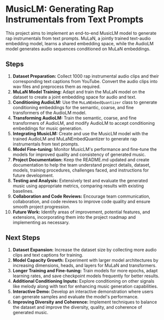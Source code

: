 # MusicLM: Generating Rap Instrumentals from Text Prompts

This project aims to implement an end-to-end MusicLM model to generate rap instrumentals from text prompts. MuLaN, a jointly trained text-audio embedding model, learns a shared embedding space, while the AudioLM model generates audio sequences conditioned on MuLaN embeddings.

## Steps

1. **Dataset Preparation:** Collect 1000 rap instrumental audio clips and their corresponding text captions from YouTube. Convert the audio clips into wav files and preprocess them as required.
2. **MuLaN Model Training:** Adapt and train the MuLaN model on the dataset to create a joint embedding space for audio and text.
3. **Conditioning AudioLM:** Use the `MuLaNEmbedQuantizer` class to generate conditioning embeddings for the semantic, coarse, and fine transformers of the AudioLM model.
4. **Transforming AudioLM:** Train the semantic, coarse, and fine transformers of AudioLM, and modify AudioLM to accept conditioning embeddings for music generation.
5. **Integrating MusicLM:** Create and use the MusicLM model with the trained AudioLM and MuLaNEmbedQuantizer to generate rap instrumentals from text prompts.
6. **Model Fine-tuning:** Monitor MusicLM's performance and fine-tune the models for improved quality and consistency of generated music.
7. **Project Documentation:** Keep the README.md updated and create documentation to help the team understand project details, dataset, models, training procedures, challenges faced, and instructions for future development.
8. **Testing and Analysis:** Extensively test and evaluate the generated music using appropriate metrics, comparing results with existing baselines.
9. **Collaboration and Code Reviews:** Encourage team communication, collaboration, and code reviews to improve code quality and ensure smooth project progression.
10. **Future Work:** Identify areas of improvement, potential features, and extensions, incorporating them into the project roadmap and implementing as necessary.

## Next Steps

1. **Dataset Expansion:** Increase the dataset size by collecting more audio clips and text captions for training.
2. **Model Capacity Growth:** Experiment with larger model architectures by increasing dimensions, heads, and layers for MuLaN and transformers.
3. **Longer Training and Fine-tuning:** Train models for more epochs, adapt learning rates, and save checkpoint models frequently for better results.
4. **Additional Conditioning Inputs:** Explore conditioning on other signals like melody along with text for enhancing music generation capabilities.
5. **Interactive Demo:** Develop an interactive demonstration where users can generate samples and evaluate the model's performance.
6. **Improving Diversity and Coherence:** Implement techniques to balance the dataset and improve the diversity, quality, and coherence of generated music.
